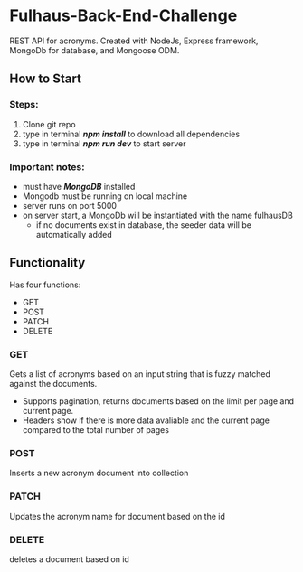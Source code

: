 # Fulhaus-Back-End-Challenge

REST API for acronyms. Created with NodeJs, Express framework, MongoDb for database, and Mongoose ODM.

## How to Start

### Steps:

1. Clone git repo
2. type in terminal **_npm install_** to download all dependencies
3. type in terminal **_npm run dev_** to start server

### Important notes:

- must have **_MongoDB_** installed
- Mongodb must be running on local machine
- server runs on port 5000
- on server start, a MongoDb will be instantiated with the name fulhausDB
  - if no documents exist in database, the seeder data will be automatically added

## Functionality

Has four functions:

- GET
- POST
- PATCH
- DELETE

### GET

Gets a list of acronyms based on an input string that is fuzzy matched against the documents.

- Supports pagination, returns documents based on the limit per page and current page.
- Headers show if there is more data avaliable and the current page compared to the total number of pages

### POST

Inserts a new acronym document into collection

### PATCH

Updates the acronym name for document based on the id

### DELETE

deletes a document based on id
